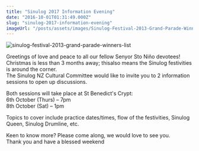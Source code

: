 ```yaml
---
title: "Sinulog 2017 Information Evening"
date: "2016-10-01T01:31:49.000Z"
slug: "sinulog-2017-information-evening"
imageUrl: "/posts/assets/images/Sinulog-Festival-2013-Grand-Parade-Winners-List.jpg"
---
```


![sinulog-festival-2013-grand-parade-winners-list](https://i0.wp.com/santonino-nz.org/wp-content/uploads/2016/10/Sinulog-Festival-2013-Grand-Parade-Winners-List.jpg?resize=622%2C419)

Greetings of love and peace to all our fellow Senyor Sto Niño devotees!  
Christmas is less than 3 months away; thisalso means the Sinulog festivities is around the corner.  
The Sinulog NZ Cultural Committee would like to invite you to 2 information sessions to open up discussions.

Both sessions will take place at St Benedict's Crypt:  
6th October (Thurs) – 7pm  
8th October (Sat) – 1pm

  
Topics to cover include practice dates/times, flow of the festivities, Sinulog Queen, Sinulog Drumline, etc.

  
Keen to know more? Please come along, we would love to see you.  
Thank you and have a blessed weekend